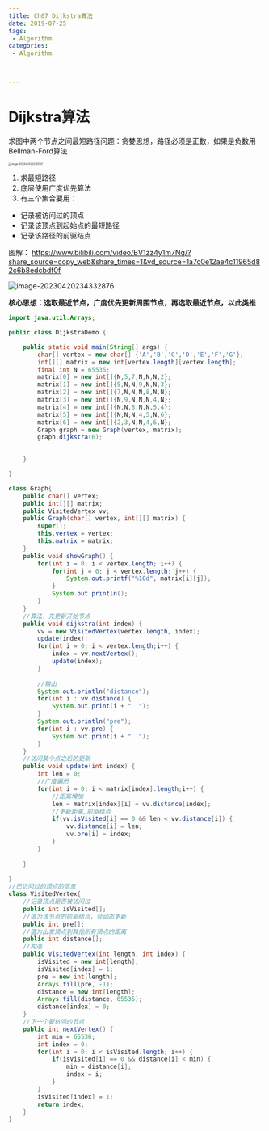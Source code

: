 ```yaml
---
title: Ch07 Dijkstra算法
date: 2019-07-25
tags:
 - Algorithm
categories:
 - Algorithm



---
```


# Dijkstra算法



求图中两个节点之间最短路径问题：贪婪思想，路径必须是正数，如果是负数用Bellman-Ford算法

<img src="C:\Users\YHR\AppData\Roaming\Typora\typora-user-images\image-20230420232705737.png" alt="image-20230420232705737" style="zoom:33%;" />

1. 求最短路径
2. 底层使用广度优先算法
3. 有三个集合要用：

- 记录被访问过的顶点
- 记录该顶点到起始点的最短路径
- 记录该路径的前驱结点

图解： https://www.bilibili.com/video/BV1zz4y1m7Nq/?share_source=copy_web&share_times=1&vd_source=1a7c0e12ae4c11965d82c6b8edcbdf0f

![image-20230420234332876](https://markdown-1301334775.cos.eu-frankfurt.myqcloud.com/image-20230420234332876.png)

**核心思想：选取最近节点，广度优先更新周围节点，再选取最近节点，以此类推**

```java
import java.util.Arrays;

public class DijkstraDemo {

	public static void main(String[] args) {
		char[] vertex = new char[] {'A','B','C','D','E','F','G'};
		int[][] matrix = new int[vertex.length][vertex.length];
		final int N = 65535;
		matrix[0] = new int[]{N,5,7,N,N,N,2};
		matrix[1] = new int[]{5,N,N,9,N,N,3};
		matrix[2] = new int[]{7,N,N,N,8,N,N};
		matrix[3] = new int[]{N,9,N,N,N,4,N};
		matrix[4] = new int[]{N,N,8,N,N,5,4};
		matrix[5] = new int[]{N,N,N,4,5,N,6};
		matrix[6] = new int[]{2,3,N,N,4,6,N};
		Graph graph = new Graph(vertex, matrix);
		graph.dijkstra(6);
		

	}

}

class Graph{
	public char[] vertex;
	public int[][] matrix;
	public VisitedVertex vv;
	public Graph(char[] vertex, int[][] matrix) {
		super();
		this.vertex = vertex;
		this.matrix = matrix;
	}
	public void showGraph() {
		for(int i = 0; i < vertex.length; i++) {
			for(int j = 0; j < vertex.length; j++) {
				System.out.printf("%10d", matrix[i][j]);
			}
			System.out.println();
		}
	}
	//算法，先更新开始节点
	public void dijkstra(int index) {
		vv = new VisitedVertex(vertex.length, index);
		update(index);
		for(int i = 0; i < vertex.length;i++) {
			index = vv.nextVertex();
			update(index);
		}
		
		//输出
		System.out.println("distance");
		for(int i : vv.distance) {
			System.out.print(i + "  ");
		}
		System.out.println("pre");
		for(int i : vv.pre) {
			System.out.print(i + "  ");
		}
	}
	//访问某个点之后的更新
	public void update(int index) {
		int len = 0;
		//广度遍历
		for(int i = 0; i < matrix[index].length;i++) {
			//距离增加
			len = matrix[index][i] + vv.distance[index];
			//更新距离,前驱结点
			if(vv.isVisited[i] == 0 && len < vv.distance[i]) {
				vv.distance[i] = len;
				vv.pre[i] = index;
			}
		}
		
	}
	
}
//已访问过的顶点的信息
class VisitedVertex{
	//记录顶点是否被访问过
	public int isVisited[];
	//值为该节点的前驱结点，会动态更新
	public int pre[];
	//值为出发顶点到其他所有顶点的距离
	public int distance[];
	//构造
	public VisitedVertex(int length, int index) {
		isVisited = new int[length];
		isVisited[index] = 1;
		pre = new int[length];
		Arrays.fill(pre, -1);
		distance = new int[length];
		Arrays.fill(distance, 65535);
		distance[index] = 0;
	}
	//下一个要访问的节点
	public int nextVertex() {
		int min = 65536;
		int index = 0;
		for(int i = 0; i < isVisited.length; i++) {
			if(isVisited[i] == 0 && distance[i] < min) {
				min = distance[i];
				index = i;
			}
		}
		isVisited[index] = 1;
		return index;
	}
}
```

